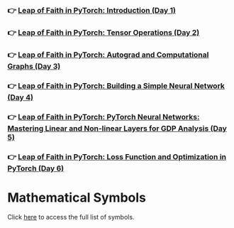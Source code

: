 
### 👉 [Leap of Faith in PyTorch: Introduction (Day 1)](https://medium.com/practical-coders-chronicles/leap-of-faith-in-pytorch-introduction-day-1-ce9047352cf1)

### 👉 [Leap of Faith in PyTorch: Tensor Operations (Day 2)](https://medium.com/practical-coders-chronicles/leap-of-faith-in-pytorch-tensor-operations-day-2-d4ff1ae12b51)

### 👉 [Leap of Faith in PyTorch: Autograd and Computational Graphs (Day 3)](https://medium.com/gitconnected/leap-of-faith-in-pytorch-predicting-gdp-growth-with-computational-graphs-day-3-31a18ef7256a)

### 👉 [Leap of Faith in PyTorch: Building a Simple Neural Network (Day 4)](https://medium.com/gitconnected/leap-of-faith-in-pytorch-building-a-simple-neural-network-day-4-d38b96a48c0c)

### 👉 [Leap of Faith in PyTorch: PyTorch Neural Networks: Mastering Linear and Non-linear Layers for GDP Analysis (Day 5)](https://medium.com/gitconnected/pytorch-neural-networks-mastering-linear-and-non-linear-layers-for-gdp-analysis-8b86304dce30)

### 👉 [Leap of Faith in PyTorch: Loss Function and Optimization in PyTorch (Day 6)](https://medium.com/gitconnected/loss-function-and-optimization-in-pytorch-a-short-guide-for-machine-learning-models-48a559e8451f)

# Mathematical Symbols
 

Click [here](assets/math-to-text.html) to access the full list of symbols.